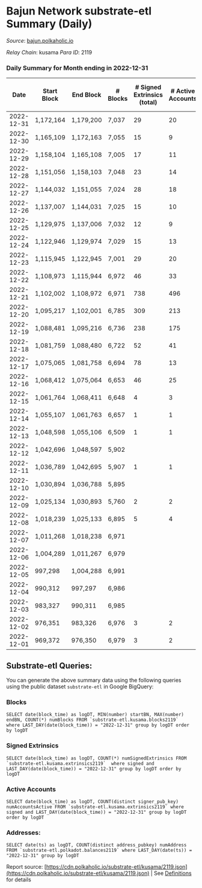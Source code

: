# Bajun Network substrate-etl Summary (Daily)

_Source_: [bajun.polkaholic.io](https://bajun.polkaholic.io)

*Relay Chain*: kusama
*Para ID*: 2119



### Daily Summary for Month ending in 2022-12-31


| Date | Start Block | End Block | # Blocks | # Signed Extrinsics (total) | # Active Accounts | # Passive | # New | # Addresses with Balances | # Events | # Transfers | # XCM Transfers In | # XCM Transfers Out |
| ---- | ----------- | --------- | -------- | --------------------------- | ----------------- | --------- | ----- | ------------------------- | -------- | ----------- | ------------------ | ------------------- |
| 2022-12-31 | 1,172,164 | 1,179,200 | 7,037  | 29 | 20 |  |  | 3,686 | 14,268 | 25  |   |   |
| 2022-12-30 | 1,165,109 | 1,172,163 | 7,055  | 15 | 9 |  |  |  | 14,208 | 12  |   |   |
| 2022-12-29 | 1,158,104 | 1,165,108 | 7,005  | 17 | 11 |  |  |  | 14,125 | 12  |   |   |
| 2022-12-28 | 1,151,056 | 1,158,103 | 7,048  | 23 | 14 |  |  |  | 14,243 | 15  |   |   |
| 2022-12-27 | 1,144,032 | 1,151,055 | 7,024  | 28 | 18 |  |  |  | 14,228 | 20  |   |   |
| 2022-12-26 | 1,137,007 | 1,144,031 | 7,025  | 15 | 10 |  |  |  | 14,765 | 202  |   |   |
| 2022-12-25 | 1,129,975 | 1,137,006 | 7,032  | 12 | 9 |  |  |  | 14,148 | 11  |   |   |
| 2022-12-24 | 1,122,946 | 1,129,974 | 7,029  | 15 | 13 |  |  |  | 14,157 | 12  |   |   |
| 2022-12-23 | 1,115,945 | 1,122,945 | 7,001  | 29 | 20 |  |  |  | 14,189 | 20  |   |   |
| 2022-12-22 | 1,108,973 | 1,115,944 | 6,972  | 46 | 33 |  |  |  | 14,244 | 37  |   |   |
| 2022-12-21 | 1,102,002 | 1,108,972 | 6,971  | 738 | 496 |  |  |  | 18,808 | 663  |   |   |
| 2022-12-20 | 1,095,217 | 1,102,001 | 6,785  | 309 | 213 |  |  |  | 15,606 | 283  |   |   |
| 2022-12-19 | 1,088,481 | 1,095,216 | 6,736  | 238 | 175 |  |  |  | 15,028 | 198  |   |   |
| 2022-12-18 | 1,081,759 | 1,088,480 | 6,722  | 52 | 41 |  |  |  | 13,758 | 37  |   |   |
| 2022-12-17 | 1,075,065 | 1,081,758 | 6,694  | 78 | 13 |  |  |  | 20,994 | 66  |   |   |
| 2022-12-16 | 1,068,412 | 1,075,064 | 6,653  | 46 | 25 |  |  |  | 13,588 | 16  |   |   |
| 2022-12-15 | 1,061,764 | 1,068,411 | 6,648  | 4 | 3 |  |  |  | 13,326 | 2  |   |   |
| 2022-12-14 | 1,055,107 | 1,061,763 | 6,657  | 1 | 1 |  |  |  | 13,326 |   |   |   |
| 2022-12-13 | 1,048,598 | 1,055,106 | 6,509  | 1 | 1 |  |  |  | 13,028 |   |   |   |
| 2022-12-12 | 1,042,696 | 1,048,597 | 5,902  |  |  |  |  | 3,291 | 11,807 |   |   |   |
| 2022-12-11 | 1,036,789 | 1,042,695 | 5,907  | 1 | 1 |  |  |  | 11,824 |   |   |   |
| 2022-12-10 | 1,030,894 | 1,036,788 | 5,895  |  |  |  |  |  | 11,793 |   |   |   |
| 2022-12-09 | 1,025,134 | 1,030,893 | 5,760  | 2 | 2 |  |  |  | 11,535 |   |   |   |
| 2022-12-08 | 1,018,239 | 1,025,133 | 6,895  | 5 | 4 |  |  |  | 13,824 | 1  |   |   |
| 2022-12-07 | 1,011,268 | 1,018,238 | 6,971  |  |  |  |  |  | 13,946 |   |   |   |
| 2022-12-06 | 1,004,289 | 1,011,267 | 6,979  |  |  |  |  |  | 13,965 |   |   |   |
| 2022-12-05 | 997,298 | 1,004,288 | 6,991  |  |  |  |  |  | 13,985 |   |   |   |
| 2022-12-04 | 990,312 | 997,297 | 6,986  |  |  |  |  |  | 13,976 |   |   |   |
| 2022-12-03 | 983,327 | 990,311 | 6,985  |  |  |  |  |  | 13,974 |   |   |   |
| 2022-12-02 | 976,351 | 983,326 | 6,976  | 3 | 2 |  |  |  | 13,974 |   |   |   |
| 2022-12-01 | 969,372 | 976,350 | 6,979  | 3 | 2 |  |  |  | 13,980 | 1  |   |   |

## Substrate-etl Queries:
You can generate the above summary data using the following queries using the public dataset `substrate-etl` in Google BigQuery:


### Blocks
```
SELECT date(block_time) as logDT, MIN(number) startBN, MAX(number) endBN, COUNT(*) numBlocks FROM `substrate-etl.kusama.blocks2119`  where LAST_DAY(date(block_time)) = "2022-12-31" group by logDT order by logDT
```


### Signed Extrinsics
```
SELECT date(block_time) as logDT, COUNT(*) numSignedExtrinsics FROM `substrate-etl.kusama.extrinsics2119`  where signed and LAST_DAY(date(block_time)) = "2022-12-31" group by logDT order by logDT
```


### Active Accounts
```
SELECT date(block_time) as logDT, COUNT(distinct signer_pub_key) numAccountsActive FROM `substrate-etl.kusama.extrinsics2119` where signed and LAST_DAY(date(block_time)) = "2022-12-31" group by logDT order by logDT
```


### Addresses:
```
SELECT date(ts) as logDT, COUNT(distinct address_pubkey) numAddress FROM `substrate-etl.polkadot.balances2119` where LAST_DAY(date(ts)) = "2022-12-31" group by logDT
```



Report source: [https://cdn.polkaholic.io/substrate-etl/kusama/2119.json](https://cdn.polkaholic.io/substrate-etl/kusama/2119.json) | See [Definitions](/DEFINITIONS.md) for details
